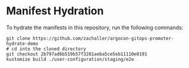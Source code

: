 # Manifest Hydration

To hydrate the manifests in this repository, run the following commands:

```shell
git clone https://github.com/zachaller/argocon-gitops-promoter-hydrate-demo
# cd into the cloned directory
git checkout 2b797ad6b519b57f3281aeba5ce5eb11110e0191
kustomize build ./user-configuration/staging/e2e
```
